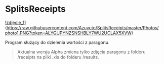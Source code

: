 # SplitsReceipts

[!zdjęcie_1](https://raw.githubusercontent.com/Azuyuto/SplitsReceipts/master/Photos/photo1.PNG?token=ALYGUPYNZSNSHBLY7WU2UCLAX5XVW)](https://raw.githubusercontent.com/Azuyuto/SplitsReceipts/master/Photos/photo1.PNG?token=ALYGUPYNZSNSHBLY7WU2UCLAX5XVW)

Program służący do dzielenia wartości z paragonu.
> Aktualna wersja Alpha zmiena tylko zdjęcia paragonu z folderu /receipts na pliki .xls do folderu /results.
